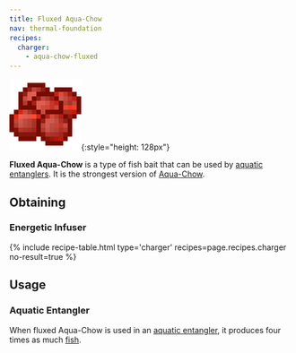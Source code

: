 ```yaml
---
title: Fluxed Aqua-Chow
nav: thermal-foundation
recipes:
  charger:
    - aqua-chow-fluxed
---
```


![Fluxed Aqua-Chow](/assets/images/thermal-foundation/aqua-chow-fluxed.gif){:style="height: 128px"}


**Fluxed Aqua-Chow** is a type of fish bait that can be used by [aquatic
entanglers](/docs/aquatic-entangler/). It is the strongest version of
[Aqua-Chow](/docs/aqua-chow/).


Obtaining
---------

### Energetic Infuser
{% include recipe-table.html type='charger' recipes=page.recipes.charger no-result=true %}


Usage
-----

### Aquatic Entangler
When fluxed Aqua-Chow is used in an [aquatic
entangler](/docs/aquatic-entangler/), it produces four times as much
[fish](https://minecraft.gamepedia.com/Fish).
